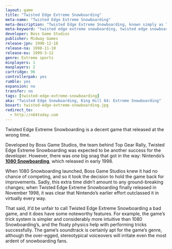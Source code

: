 ```yaml
---
layout: game
title: "Twisted Edge Extreme Snowboarding"
meta-name: "Twisted Edge Extreme Snowboarding"
meta-description: "Twisted Edge Extreme Snowboarding, known simply as Twisted Edge Snowboarding in Europe, was developed by Boss Game Studios for the Nintendo 64 and released in 1998."
meta-keyword: "twisted edge extreme snowboarding, twisted edge snowboarding, king hill 64 extreme snowboarding, n64 snowboarding game, nintendo 64"
developer: Boss Game Studios
publisher: Midway Games
release-jpn: 1998-12-18
release-na: 1998-11-10
release-eu: 1999-3-12
genre: Extreme sports
minplayers: 1
maxplayers: 2
cartridge: 96
controllerpak: yes
rumble: yes 
expansion: no
transfer: no
tags: [twisted-edge-extreme-snowboarding]
aka: "Twisted Edge Snowboarding, King Hill 64: Extreme Snowboarding"
boxart: twisted-edge-extreme-snowboarding.jpg
redirect_to:
  - http://n64today.com
---
```

Twisted Edge Extreme Snowboarding is a decent game that released at the wrong time.

Developed by Boss Game Studios, the team behind Top Gear Rally, Twisted Edge Extreme Snowboarding was expected to be another success for the developer. However, there was one big snag that got in the way: Nintendo’s [**1080 Snowboarding**](/games/1080-snowboarding.html), which released in early 1998.

When 1080 Snowboarding launched, Boss Game Studios knew it had no chance of competing, and so it took the decision to hold the game back for improvements. Sadly, this extra time didn’t amount to any ground-breaking changes; when Twisted Edge Extreme Snowboarding finally released in November 1998, it was clear that Nintendo’s earlier effort outclassed it in virtually every way.

That said, it’d be unfair to call Twisted Edge Extreme Snowboarding a bad game, and it does have some noteworthy features. For example, the game’s trick system is simpler and considerably more intuitive than 1080 Snowboarding’s, and the floaty physics help with performing tricks successfully. The game’s soundtrack is certainly apt for the game’s genre, although the over-egged, stereotypical voiceovers will irritate even the most ardent of snowboarding fans.

